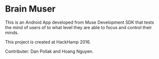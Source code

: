 # Brain Muser
This is an Android App developed from Muse Development SDK that tests the mind of users of to what level they are able to focus and control their minds.

This project is created at HackHamp 2016.

Contributer: Dan Pollak and Hoang Nguyen. 

